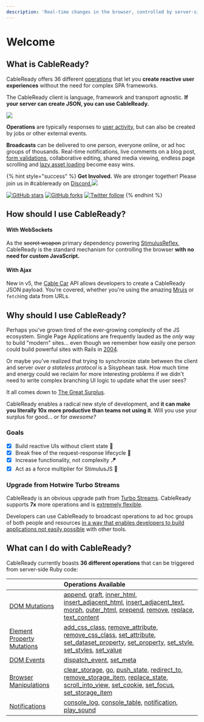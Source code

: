 ```yaml
---
description: 'Real-time changes in the browser, controlled by server-side Ruby.'
---
```


# Welcome

## What is CableReady?

CableReady offers 36 different [operations](./#what-can-i-do-with-cableready) that let you **create reactive user experiences** without the need for complex SPA frameworks.

The CableReady client is language, framework and transport agnostic. **If your server can create JSON, you can use CableReady.**

![](.gitbook/assets/fantasia.gif)

**Operations** are typically responses to [user activity](https://stimulusreflex.com), but can also be created by jobs or other external events.

**Broadcasts** can be delivered to one person, everyone online, or ad hoc groups of thousands. Real-time notifications, live comments on a blog post, [form validations](https://optimism.leastbad.com/), collaborative editing, shared media viewing, endless page scrolling and [lazy asset loading](https://github.com/julianrubisch/futurism) become easy wins.

{% hint style="success" %}
**Get Involved.** We are stronger together! Please join us in \#cableready on [Discord.![](https://img.shields.io/discord/629472241427415060)](https://discord.gg/stimulus-reflex)

[![GitHub stars](https://img.shields.io/github/stars/hopsoft/cable_ready?style=social)](https://github.com/hopsoft/cable_ready) [![GitHub forks](https://img.shields.io/github/forks/hopsoft/cable_ready?style=social)](https://github.com/hopsoft/cable_ready) [![Twitter follow](https://img.shields.io/twitter/follow/hopsoft?style=social)](https://twitter.com/hopsoft)
{% endhint %}

## How should I use CableReady?

#### With WebSockets

As the ~~secret weapon~~ primary dependency powering [StimulusReflex](https://docs.stimulusreflex.com/), CableReady is the standard mechanism for controlling the browser **with no need for custom JavaScript.**

#### With Ajax

New in v5, the [Cable Car](cable-car.md) API allows developers to create a CableReady JSON payload. You're covered, whether you're using the amazing [Mrujs](https://mrujs.com) or `fetch`ing data from URLs.

## Why should I use CableReady?

Perhaps you've grown tired of the ever-growing complexity of the JS ecosystem. Single Page Applications are frequently lauded as the _only_ way to build "modern" sites... even though we remember how easily one person could build powerful sites with Rails in [2004](https://www.youtube.com/watch?v=SWEts0rlezA&t=214s).

Or maybe you've realized that trying to synchronize state between the client and server _over a stateless protocol_ is a Sisyphean task. How much time and energy could we reclaim for more interesting problems if we didn't need to write complex branching UI logic to update what the user sees?

It all comes down to [The Great Surplus](https://youtu.be/4PVViBjukAE?t=1079).

CableReady enables a radical new style of development, and **it can make you literally 10x more productive than teams not using it**. Will you use your surplus for good... or for _awesome?_

### Goals

* [x] Build reactive UIs without client state 🥏
* [x] Break free of the request-response lifecycle 🤹
* [x] Increase functionality, not complexity 🪁
* [x] Act as a force multiplier for StimulusJS 🔨

### Upgrade from Hotwire Turbo Streams

CableReady is an obvious upgrade path from [Turbo Streams](https://turbo.hotwired.dev/handbook/streams). CableReady supports **7x** more operations and is [extremely flexible](cableready-everywhere.md).

Developers can use CableReady to broadcast operations to ad hoc groups of both people and resources [in a way that enables developers to build applications not easily possible](broadcasting-to-resources.md#fewer-promises-more-consciousness-expanding-code-samples-plz) with other tools.

## What can I do with CableReady?

CableReady currently boasts **36 different operations** that can be triggered from server-side Ruby code:

|  | Operations Available |
| :--- | :--- |
| [DOM Mutations](reference/operations/dom-mutations.md) | [append](reference/operations/dom-mutations.md#append), [graft](reference/operations/dom-mutations.md#graft), [inner\_html](reference/operations/dom-mutations.md#inner_html), [insert\_adjacent\_html](reference/operations/dom-mutations.md#insert_adjacent_html), [insert\_adjacent\_text](reference/operations/dom-mutations.md#insert_adjacent_text), [morph](reference/operations/dom-mutations.md#morph), [outer\_html](reference/operations/dom-mutations.md#outer_html), [prepend](reference/operations/dom-mutations.md#prepend), [remove](reference/operations/dom-mutations.md#remove), [replace](reference/operations/dom-mutations.md#replace), [text\_content](reference/operations/dom-mutations.md#text_content) |
| [Element Property Mutations](reference/operations/element-mutations.md) | [add\_css\_class](reference/operations/element-mutations.md#add_css_class), [remove\_attribute](reference/operations/element-mutations.md#remove_attribute), [remove\_css\_class](reference/operations/element-mutations.md#remove_css_class), [set\_attribute](reference/operations/element-mutations.md#set_attribute), [set\_dataset\_property](reference/operations/element-mutations.md#set_dataset_property), [set\_property](reference/operations/element-mutations.md#set_property), [set\_style](reference/operations/element-mutations.md#set_style), [set\_styles](reference/operations/element-mutations.md#set_styles), [set\_value](reference/operations/element-mutations.md#set_value) |
| [DOM Events](reference/operations/event-dispatch.md) | [dispatch\_event](reference/operations/event-dispatch.md#dispatch_event), [set\_meta](reference/operations/event-dispatch.md#set_meta) |
| [Browser Manipulations](reference/operations/browser-manipulations.md) | [clear\_storage](reference/operations/browser-manipulations.md#clear_storage), [go](reference/operations/browser-manipulations.md#go), [push\_state](reference/operations/browser-manipulations.md#push_state), [redirect\_to](reference/operations/browser-manipulations.md#redirect_to), [remove\_storage\_item](reference/operations/browser-manipulations.md#remove_storage_item), [replace\_state](reference/operations/browser-manipulations.md#replace_state), [scroll\_into\_view](reference/operations/browser-manipulations.md#scroll_into_view), [set\_cookie](reference/operations/browser-manipulations.md#set_cookie), [set\_focus](reference/operations/browser-manipulations.md#set_focus), [set\_storage\_item](reference/operations/browser-manipulations.md#set_storage_item) |
| [Notifications](reference/operations/notifications.md) | [console\_log](reference/operations/notifications.md#console_log), [console\_table](reference/operations/notifications.md#console_table), [notification](reference/operations/notifications.md#notification), [play\_sound](reference/operations/notifications.md#play_sound) |

